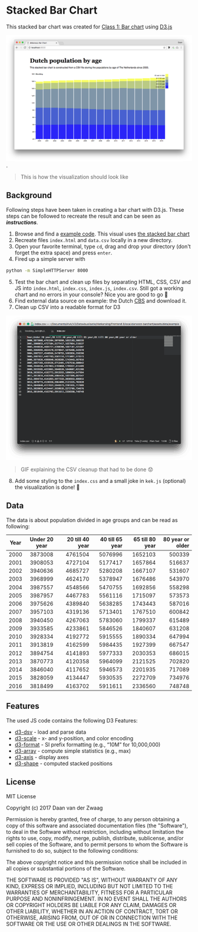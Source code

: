 # Stacked Bar Chart

This stacked bar chart was created for [Class 1: Bar chart](https://github.com/cmda-tt/course-17-18/blob/master/class-1.md#bar-chart) using [D3.js](https://d3js.org/)

![Alt text](preview.png "Preview image of the Stacked Bar Chart").
> This is how the visualization should look like

## Background

Following steps have been taken in creating a bar chart with D3.js. These steps can be followed to recreate the result and can be seen as ***instructions***.

1. Browse and find a [example code](https://github.com/d3/d3/wiki/Gallery#basic-charts). This visual uses [the stacked bar chart](https://bl.ocks.org/mbostock/3886208)
2. Recreate files `index.html` and `data.csv` locally in a new directory.
3. Open your favorite terminal, type `cd`, drag and drop your directory (don't forget the extra space) and press `enter`.
4. Fired up a simple server with

```sh
python -m SimpleHTTPServer 8000
```

5. Test the bar chart and clean up files by separating HTML, CSS, CSV and JS into `index.html`, `index.css`, `index.js`, `index.csv`. Still got a working chart and no errors in your console? Nice you are good to go 🍾
6. Find external data source on example: the Dutch [CBS](http://statline.cbs.nl/Statweb/publication/?DM=SLNL&PA=37296ned&D1=8-13&D2=50-66&HDR=G1&STB=T&CHARTTYPE=2&VW=D) and download it.
7. Clean up CSV into a readable format for D3

![alt text](data-cleanup_example.gif "GIF Explaining the CSV cleanup")

> GIF explaining the CSV cleanup that had to be done 😟

8. Add some styling to the `index.css` and a small joke in `kek.js` (optional) the visualization is done! 🚀

## Data

The data is about population divided in age groups and can be read as following:

| Year | Under 20 year | 20 till 40 year | 40 till 65 year | 65 till 80 year | 80 year or older |
| ---- |:-------------:| ---------------:| ---------------:| ---------------:| ----------------:|
| 2000 | 3873008       | 4761504         | 5076996         | 1652103         | 500339           |
| 2001 | 3908053       | 4727104         | 5177417         | 1657864         | 516637           |
| 2002 | 3940636       | 4685727         | 5280208         | 1667107         | 531607           |
| 2003 | 3968999       | 4624170         | 5378947         | 1676486         | 543970           |
| 2004 | 3987557       | 4548566         | 5470755         | 1692856         | 558298           |
| 2005 | 3987957       | 4467783         | 5561116         | 1715097         | 573573           |
| 2006 | 3975626       | 4389840         | 5638285         | 1743443         | 587016           |
| 2007 | 3957103       | 4319136         | 5713401         | 1767510         | 600842           |
| 2008 | 3940450       | 4267063         | 5783060         | 1799337         | 615489           |
| 2009 | 3933585       | 4233861         | 5846526         | 1840607         | 631208           |
| 2010 | 3928334       | 4192772         | 5915555         | 1890334         | 647994           |
| 2011 | 3913819       | 4162599         | 5984435         | 1927399         | 667547           |
| 2012 | 3894754       | 4141893         | 5977333         | 2030353         | 686015           |
| 2013 | 3870773       | 4120358         | 5964099         | 2121525         | 702820           |
| 2014 | 3846040       | 4117652         | 5946573         | 2201935         | 717089           |
| 2015 | 3828059       | 4134447         | 5930535         | 2272709         | 734976           |
| 2016 | 3818499       | 4163702         | 5911611         | 2336560         | 748748           |

## Features

The used JS code contains the following D3 Features:

- [d3-dsv](https://github.com/d3/d3-dsv) - load and parse data
- [d3-scale](https://github.com/d3/d3-scale) - x- and y-position, and color encoding
- [d3-format](https://github.com/d3/d3-format) - SI prefix formatting (e.g., “10M” for 10,000,000)
- [d3-array](https://github.com/d3/d3-array) - compute simple statistics (e.g., max)
- [d3-axis](https://github.com/d3/d3-axis) - display axes
- [d3-shape](https://github.com/d3/d3-shape) - computed stacked positions

## License

MIT License

Copyright (c) 2017 Daan van der Zwaag

Permission is hereby granted, free of charge, to any person obtaining a copy
of this software and associated documentation files (the "Software"), to deal
in the Software without restriction, including without limitation the rights
to use, copy, modify, merge, publish, distribute, sublicense, and/or sell
copies of the Software, and to permit persons to whom the Software is
furnished to do so, subject to the following conditions:

The above copyright notice and this permission notice shall be included in all
copies or substantial portions of the Software.

THE SOFTWARE IS PROVIDED "AS IS", WITHOUT WARRANTY OF ANY KIND, EXPRESS OR
IMPLIED, INCLUDING BUT NOT LIMITED TO THE WARRANTIES OF MERCHANTABILITY,
FITNESS FOR A PARTICULAR PURPOSE AND NONINFRINGEMENT. IN NO EVENT SHALL THE
AUTHORS OR COPYRIGHT HOLDERS BE LIABLE FOR ANY CLAIM, DAMAGES OR OTHER
LIABILITY, WHETHER IN AN ACTION OF CONTRACT, TORT OR OTHERWISE, ARISING FROM,
OUT OF OR IN CONNECTION WITH THE SOFTWARE OR THE USE OR OTHER DEALINGS IN THE
SOFTWARE.
